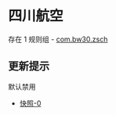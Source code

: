 # 四川航空

存在 1 规则组 - [com.bw30.zsch](/src/apps/com.bw30.zsch.ts)

## 更新提示

默认禁用

- [快照-0](https://i.gkd.li/import/13068699)

